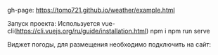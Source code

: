gh-page:
https://tomo721.github.io/weather/example.html

Запуск проекта:
Используется vue-cli(https://cli.vuejs.org/ru/guide/installation.html)
npm i
npm run serve

Виджет погоды, для размещения необходимо подключить на сайт:
<script src="https://tomo721.github.io/weather/dist/js/app.js"></script>
<weather-widget/>